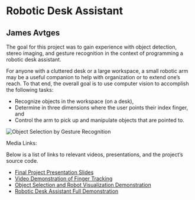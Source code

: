 # Robotic Desk Assistant
## James Avtges

The goal for this project was to gain experience with object detection, stereo imaging, and gesture recognition in the context of programming a robotic desk assistant.

For anyone with a cluttered desk or a large workspace, a small robotic arm may be a useful companion to help with organization or to extend one’s reach. To that end, the overall goal is to use computer vision to accomplish the following tasks:
 - Recognize objects in the workspace (on a desk),
 - Determine in three dimensions where the user points their index finger, and
 - Control the arm to pick up and manipulate objects that are pointed to.

![Object Selection by Gesture Recognition](https://imgur.com/a/ci6AY0v)

Media Links:

Below is a list of links to relevant videos, presentations, and the project’s source code.
 - [Final Project Presentation Slides](https://docs.google.com/presentation/u/4/d/1gg9APFFDsnewLa_2U-g9pITMzqreRZDsGe91Y61tNdQ/edit)
 - [Video Demonstration of Finger Tracking](https://youtu.be/mk7GI1-TJjs)
 - [Object Selection and Robot Visualization Demonstration](https://youtu.be/c6ME-JdIgbI)
 - [Robotic Desk Assistant Full Demonstration](https://youtu.be/q6vao0UIHJs)